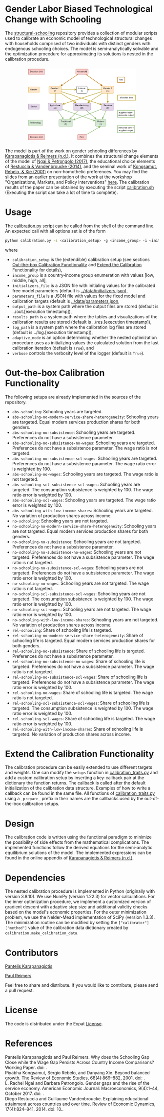 Gender Labor Biased Technological Change with Schooling
=======================================================

The [structural-schooling](https://github.com/pi-kappa-devel/structural-schooling) repository provides a collection of modular scripts used to calibrate an economic model of technological structural changes with households comprised of two individuals with distinct genders with endogenous schooling choices. The model is semi-analytically solvable and the optimization procedure for approximating its solutions is nested in the calibration procedure. 

<img src='rsc/working-life-model.png' style="max-width:70%;margin:10px 15%;"/>

The model is part of the work on gender schooling differences by [Karapanagiotis & Reimers (n.d.)](#ref-karapanagiotis2022). It combines the structural change elements of the model of [Ngai & Petrongolo (2017)](#ref-ngai2017), the educational choice elements of [Restuccia & Vandenbroucke (2014)](#ref-restuccia2014), and the seminal work of [Kongsamut, Rebelo, & Xie (2001)](#ref-kongsamut2001) on non-homothetic preferences. You may find the slides from an earlier presentation of the work at the workshop "Organizations, Markets, and Policy Interventions" [here](https://talks.pikappa.eu/ompi/). The calibration results of the paper can be obtained by executing the script [calibration.sh](src/calibration.sh) (Executing the script can take a lot of time to complete).

# Usage
The [calibration.py](src/calibration.py) script can be called from the shell of the command line. An expected call with all options set is of the form
```bash 
python calibration.py -s <calibration_setup> -g <income_group> -i <initializers_file> -p <parameter_file> -o <output_path> -r <results_path> -l <log_path> -a <adaptive_mode> -v <verbose>
```
where 

- `calibration_setup` is the (extendible) calibration setup (see sections [Out-the-box Calibration Functionality](#out-the-box-calibration-functionality) and [Extend the Calibration Functionality](#extend-the-calibration-functionality) for details),
- `income_group` is a country-income group enumeration with values [low, middle, high, all],
- `initializers_file` is a JSON file with initialing values for the calibrated free model parameters (default is [../data/initializers.json](data/initializers.json)),
- `parameters_file` is a JSON file with values for the fixed model and calibration targets (default is [../data/parameters.json](data/parameters.json),
- `output_path` is a system path where the output files are stored (default is ../out.[execution timestamp]),
- `results_path` is a system path where the tables and visualizations of the calibration results are stored (default is ../res.[execution timestamp]),
- `log_path` is a system path where the calibration log files are stored (default is ../log.[execution timestamp]),
- `adaptive_mode` is an option determining whether the nested optimization procedure uses as initializing values the calculated solution from the last calibration iteration (default is `True`), and
- `verbose` controls the verbosity level of the logger (default is `True`).

# Out-the-box Calibration Functionality
The following setups are already implemented in the sources of the repository.

- `abs-schooling`: Schooling years are targeted.
- `abs-schooling-no-modern-service-share-heterogeneity`: Schooling years are targeted. Equal modern services production shares for both genders.
- `abs-schooling-no-subsistence`: Schooling years are targeted. Preferences do not have a subsistence parameter.
- `abs-schooling-no-subsistence-no-wages`: Schooling years are targeted. Preferences do not have a subsistence parameter. The wage ratio is not targeted.
- `abs-schooling-no-subsistence-scl-wages`: Schooling years are targeted. Preferences do not have a subsistence parameter. The wage ratio error is weighted by $100$.
- `abs-schooling-no-wages`: Schooling years are targeted. The wage ratio is not targeted.
- `abs-schooling-scl-subsistence-scl-wages`: Schooling years are targeted. The consumption subsistence is weighted by $100$. The wage ratio error is weighted by $100$.
- `abs-schooling-scl-wages`: Schooling years are targeted. The wage ratio error is weighted by $100$.
- `abs-schooling-with-low-income-shares`: Schooling years are targeted. No variation of production shares across income.
- `no-schooling`: Schooling years are not targeted.
- `no-schooling-no-modern-service-share-heterogeneity`: Schooling years are not targeted. Equal modern services production shares for both genders.
- `no-schooling-no-subsistence`: Schooling years are not targeted. Preferences do not have a subsistence parameter.
- `no-schooling-no-subsistence-no-wages`: Schooling years are not targeted. Preferences do not have a subsistence parameter. The wage ratio is not targeted.
- `no-schooling-no-subsistence-scl-wages`: Schooling years are not targeted. Preferences do not have a subsistence parameter. The wage ratio error is weighted by $100$.
- `no-schooling-no-wages`: Schooling years are not targeted. The wage ratio is not targeted.
- `no-schooling-scl-subsistence-scl-wages`: Schooling years are not targeted. The consumption subsistence is weighted by $100$. The wage ratio error is weighted by $100$.
- `no-schooling-scl-wages`: Schooling years are not targeted. The wage ratio error is weighted by $100$.
- `no-schooling-with-low-income-shares`: Schooling years are not targeted. No variation of production shares across income.
- `rel-schooling`: Share of schooling life is targeted.
- `rel-schooling-no-modern-service-share-heterogeneity`: Share of schooling life is targeted. Equal modern services production shares for both genders.
- `rel-schooling-no-subsistence`: Share of schooling life is targeted. Preferences do not have a subsistence parameter.
- `rel-schooling-no-subsistence-no-wages`: Share of schooling life is targeted. Preferences do not have a subsistence parameter. The wage ratio is not targeted.
- `rel-schooling-no-subsistence-scl-wages`: Share of schooling life is targeted. Preferences do not have a subsistence parameter. The wage ratio error is weighted by $100$.
- `rel-schooling-no-wages`: Share of schooling life is targeted. The wage ratio is not targeted.
- `rel-schooling-scl-subsistence-scl-wages`: Share of schooling life is targeted. The consumption subsistence is weighted by $100$. The wage ratio error is weighted by $100$.
- `rel-schooling-scl-wages`: Share of schooling life is targeted. The wage ratio error is weighted by $100$.
- `rel-schooling-with-low-income-shares`: Share of schooling life is targeted. No variation of production shares across income.

# Extend the Calibration Functionality

The calibration procedure can be easily extended to use different targets and weights. One can modify the `setups` function in [calibration_traits.py](src/calibration_traits.py) and add a custom calibration setup by inserting a key-callback pair at the dictionary the function returns. The callback is called after the default initialization of the calibration data structure. Examples of how to write a callback can be found in the same file. All functions of [calibration_traits.py](src/calibration_traits.py) using a `_prepare_` prefix in their names are the callbacks used by the out-of-the-box calibration setups.

# Design
The calibration code is written using the functional paradigm to minimize the possibility of side effects from the mathematical complications. The implemented functions follow the derived equations for the semi-analytic equilibrium solutions of the model. The implemented expressions can be found in the online appendix of [Karapanagiotis & Reimers (n.d.)](#ref-karapanagiotis2022).

# Dependencies

The nested calibration procedure is implemented in Python (originally with version 3.8.10). We use NumPy (version 1.22.3) for vector calculations. For the inner optimization procedure, we implement a customized version of gradient descent with adaptive step size and additional validity checks based on the model's economic properties. For the outer minimization problem, we use the Nelder-Mead implementation of SciPy (version 1.3.3). The minimization routine can be modified by setting the `["calibrator"]["method"]` value of the calibration data dictionary created by `calibration.make_calibration_data`.

# Contributors

[Pantelis Karapanagiotis](https://www.pikappa.eu)

[Paul Reimers](https://www.wiwi.uni-frankfurt.de/profs/fuchs/reimers.php)

Feel free to share and distribute. If you would like to contribute, please send a pull request.

# License

The code is distributed under the Expat [License](LICENSE).

# References

<div id="refs" class="references">

<div id="ref-karapanagiotis2022">
Pantelis Karapanagiotis and Paul Reimers. Why does the Schooling Gap Close while the Wage Gap Persists Across Country Income Comparisons? Working Paper. doi: <https://dx.doi.org/10.2139/ssrn.3691055>.
</div>

<div id="ref-kongsamut2001">
Piyabha Kongsamut, Sergio Rebelo, and Danyang Xie. Beyond balanced growth. The Review of Economic Studies, 68(4):869–882, 2001. doi: <https://doi.org/10.1111/1467-937X.00193>.
</div>

<div id="ref-ngai2017">
L. Rachel Ngai and Barbara Petrongolo. Gender gaps and the rise of the service economy. American Economic Journal: Macroeconomics, 9(4):1–44, October 2017. doi: <https://doi.org/10.1257/mac.20150253>.
</div>

<div id="ref-restuccia2014">
Diego Restuccia and Guillaume Vandenbroucke. Explaining educational attainment across countries and over time. Review of Economic Dynamics, 17(4):824–841, 2014. doi: 10.<https://doi.org/10.1016/j.red.2014.03.002>.
</div>

</div>
